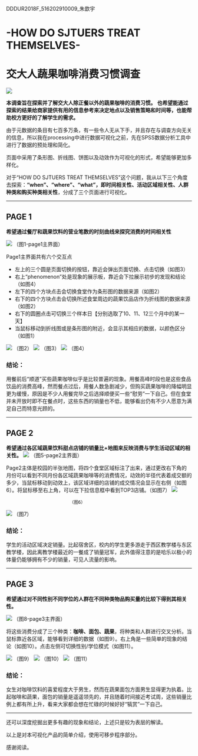 DDDUR2018F_516202910009_朱歆宇


# -HOW DO SJTUERS TREAT THEMSELVES-
# 交大人蔬果咖啡消费习惯调查
![](https://github.com/joyce1998215/DDDUR2018F_516202910009/blob/master/mainProject/DDDUR2018F_516202910009_/%E5%B1%8F%E5%B9%95%E5%BF%AB%E7%85%A7%202019-01-03%2019.10.51.png)


**本调查旨在探索并了解交大人除正餐以外的蔬果咖啡的消费习惯。**
**也希望能通过探索的结果给商家提供有用的信息参考来决定地点以及销售策略和时间等，也能帮助校方更好的了解学生的需求。**

由于元数据的条目有七百多万条，有一些令人无从下手，并且存在与调查方向无关的信息，所以我在processing中进行数据可视化之前，先在SPSS数据分析工具中进行了数据的预处理和简化。

页面中采用了条形图、折线图、饼图以及动效作为可视化的形式，希望能够更加多样化。

对于“HOW DO SJTUERS TREAT THEMSELVES”这个问题，我从以下三个角度去探索：**“when”、“where”、“what”，即时间相关性、活动区域相关性、人群种类和购买种类相关性**，分成了三个页面进行可视化。


- - - -
## PAGE 1
**希望通过餐厅和蔬果饮料的营业笔数的时刻曲线来探究消费的时间相关性**

![](https://github.com/joyce1998215/DDDUR2018F_516202910009/blob/master/mainProject/DDDUR2018F_516202910009_/%E5%B1%8F%E5%B9%95%E5%BF%AB%E7%85%A7%202019-01-03%2019.11.32.png)
						（图1-page1主界面）

Page1主界面共有六个交互点
* 左上的三个圆是页面切换的按钮，靠近会弹出页面切换、点击切换（如图3）
* 右上“phenomenon”处是现象的展示板，靠近会下拉展示初步的发现和结论（如图4）
* 左下的四个方块点击会切换食堂作为条形图的数据来源（如图2）
* 右下的四个方块点击会切换所述食堂周边的蔬果饮品店作为折线图的数据来源（如图2）
* 右下的圆圈点击可切换三个样本日【分别选取了10、11、12三个月中的某一天】
* 当鼠标移动到折线图或是条形图的附近，会显示其相应的数据，以颜色区分（如图1）

![](https://github.com/joyce1998215/DDDUR2018F_516202910009/blob/master/mainProject/DDDUR2018F_516202910009_/%E5%B1%8F%E5%B9%95%E5%BF%AB%E7%85%A7%202019-01-03%2019.11.52.png)
								（图2）
![](https://github.com/joyce1998215/DDDUR2018F_516202910009/blob/master/mainProject/DDDUR2018F_516202910009_/%E5%B1%8F%E5%B9%95%E5%BF%AB%E7%85%A7%202019-01-03%2019.12.01.png)
								（图3）
![](https://github.com/joyce1998215/DDDUR2018F_516202910009/blob/master/mainProject/DDDUR2018F_516202910009_/%E5%B1%8F%E5%B9%95%E5%BF%AB%E7%85%A7%202019-01-03%2019.12.07.png)
								（图4）
### 结论：
用餐前后“顺道”买些蔬果咖啡似乎是比较普遍的现象。用餐高峰时段也是这些食品饮品的消费高峰，然而餐点过后，用餐人数急剧减少，但购买蔬果咖啡的降幅明显更为缓慢，原因是不少人用餐完毕之后选择顺便买一些“慰劳”一下自己。但在食堂并未开放时即不在餐点时，这些东西的销量也不低，能够看出仍有不少人愿意为满足自己而特意光顾的。

- - - -
## PAGE 2
**希望通过各区域蔬果饮料甜点店铺的销量比+地图来反映消费与学生活动区域的相关性。**
![](https://github.com/joyce1998215/DDDUR2018F_516202910009/blob/master/mainProject/DDDUR2018F_516202910009_/%E5%B1%8F%E5%B9%95%E5%BF%AB%E7%85%A7%202019-01-03%2019.12.28.png)
						（图5-page2主界面）

Page2主体是校园的半张地图，将四个食堂区域标注了出来，通过更改右下角的月份可以看到不同月份各区域蔬果咖啡等的消费情况，动效的半径代表着成交额的多少，当鼠标移动到动效上，该区域详细的店铺的成交情况会显示在右侧（如图6）。将鼠标移至右上角，可以在下拉信息框中看到TOP3店铺。（如图7）
![](https://github.com/joyce1998215/DDDUR2018F_516202910009/blob/master/mainProject/DDDUR2018F_516202910009_/%E5%B1%8F%E5%B9%95%E5%BF%AB%E7%85%A7%202019-01-03%2019.12.33.png)

							（图6）
![](https://github.com/joyce1998215/DDDUR2018F_516202910009/blob/master/mainProject/DDDUR2018F_516202910009_/%E5%B1%8F%E5%B9%95%E5%BF%AB%E7%85%A7%202019-01-03%2019.12.41.png)
							（图7）

### 结论：
学生的活动区域决定销量。比起宿舍区，校内的学生更多游走于西区教学楼与东区教学楼，因此离教学楼最近的一餐成了销量冠军，此外值得注意的是哈乐以极小的体量仍能够拥有不少的销量，可见人流量的影响。

- - - -

## PAGE 3
**希望通过对不同性别不同学位的人群在不同种类物品购买量的比较下得到其相关性。**

![](https://github.com/joyce1998215/DDDUR2018F_516202910009/blob/master/mainProject/DDDUR2018F_516202910009_/%E5%B1%8F%E5%B9%95%E5%BF%AB%E7%85%A7%202019-01-03%2019.12.53.png)
						（图8-page3主界面）

将这些消费分成了三个种类：**咖啡、面包、蔬果**，将种类和人群进行交叉分析。当鼠标靠近各区域，能够看到详细的数据（如图9）。右上角是一些简单的现象的结论（如图10）。点击左侧可切换性别/学位模式（如图11）。

![](https://github.com/joyce1998215/DDDUR2018F_516202910009/blob/master/mainProject/DDDUR2018F_516202910009_/%E5%B1%8F%E5%B9%95%E5%BF%AB%E7%85%A7%202019-01-03%2019.13.01.png)
							（图9）
![](https://github.com/joyce1998215/DDDUR2018F_516202910009/blob/master/mainProject/DDDUR2018F_516202910009_/%E5%B1%8F%E5%B9%95%E5%BF%AB%E7%85%A7%202019-01-03%2019.13.05.png)
							（图10）
![](https://github.com/joyce1998215/DDDUR2018F_516202910009/blob/master/mainProject/DDDUR2018F_516202910009_/%E5%B1%8F%E5%B9%95%E5%BF%AB%E7%85%A7%202019-01-03%2019.13.17.png)
							（图11）
### 结论：
女生对咖啡饮料的喜爱程度大于男生，然而在蔬果面包方面男生显得更为执着。比起咖啡和蔬果，面包的销量是遥遥领先的，并且随着时间接近考试周，这些销量比例上都有所上升，看来大家都会想在忙碌的时候好好“犒赏”一下自己。

- - - -
还可以深度挖掘出更多有趣的现象和结论，上述只是较为表层的解读。

以上是对本可视化产品的简单介绍，使用可移步程序部分。

感谢阅读。
